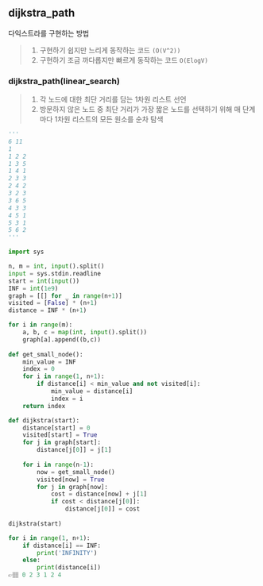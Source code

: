 ## dijkstra_path
다익스트라를 구현하는 방법 
>1. 구현하기 쉽지만 느리게 동작하는 코드 `(O(V^2))`
>2. 구현하기 조금 까다롭지만 빠르게 동작하는 코드 `O(ElogV)`


### dijkstra_path(linear_search)
>1. 각 노드에 대한 최단 거리를 담는 1차원 리스트 선언
>2. 방문하지 않은 노드 중 최단 거리가 가장 짧은 노드를 선택하기 위해 매 단계마다 1차원 리스트의 모든 원소를 순차 탐색

```python
'''
6 11
1
1 2 2
1 3 5
1 4 1
2 3 3
2 4 2
3 2 3
3 6 5
4 3 3
4 5 1
5 3 1
5 6 2
'''

import sys

n, m = int, input().split()
input = sys.stdin.readline
start = int(input())
INF = int(1e9)
graph = [[] for _ in range(n+1)]
visited = [False] * (n+1)
distance = INF * (n+1)

for i in range(m):
    a, b, c = map(int, input().split())
    graph[a].append((b,c))
    
def get_small_node():
    min_value = INF
    index = 0
    for i in range(1, n+1):
        if distance[i] < min_value and not visited[i]:
            min_value = distance[i]
            index = i
    return index

def dijkstra(start):
    distance[start] = 0
    visited[start] = True
    for j in graph[start]:
        distance[j[0]] = j[1]
        
    for i in range(n-1):
        now = get_small_node()
        visited[now] = True
        for j in graph[now]:
            cost = distance[now] + j[1]
            if cost < distance[j[0]]:
                distance[j[0]] = cost
                
dijkstra(start)

for i in range(1, n+1):
    if distance[i] == INF:
        print('INFINITY')
    else:
        print(distance[i])
👉🏽 0 2 3 1 2 4
```
